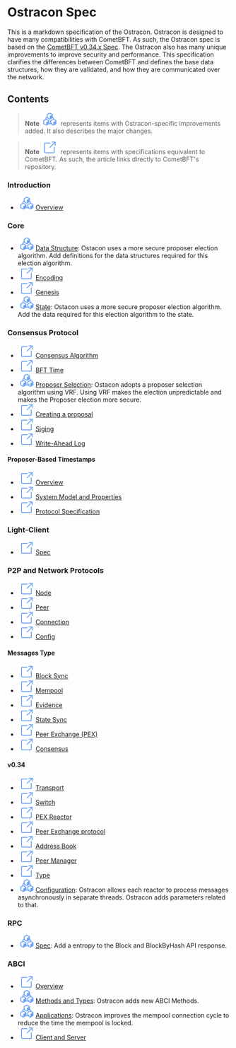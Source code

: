 # Ostracon Spec

This is a markdown specification of the Ostracon. Ostracon is designed to have many compatibilities with CometBFT. As such, the Ostracon spec is based on the [CometBFT v0.34.x Spec](https://github.com/cometbft/cometbft/tree/v0.34.x/spec). The Ostracon also has many unique improvements to improve security and performance. This specification clarifies the differences between CometBFT and defines the base data structures, how they are validated, and how they are communicated over the network.

## Contents

> **Note**
> ![oc](./static/oc.svg) represents items with Ostracon-specific improvements added. It also describes the major changes.

> **Note**
> ![tm](./static/tm.svg) represents items with specifications equivalent to CometBFT. As such, the article links directly to CometBFT's repository.

### Introduction

- [![oc](./static/oc.svg)Overview](./introduction/overview.md)

### Core

- [![oc](./static/oc.svg)Data Structure](./core/data_structures.md): Ostacon uses a more secure proposer election algorithm. Add definitions for the data structures required for this election algorithm.
- [![tm](./static/tm.svg)Encoding](https://github.com/cometbft/cometbft/blob/v0.34.x/spec/core/encoding.md)
- [![tm](./static/tm.svg)Genesis](https://github.com/cometbft/cometbft/blob/v0.34.x/spec/core/genesis.md)
- [![oc](./static/oc.svg)State](./core/state.md): Ostacon uses a more secure proposer election algorithm. Add the data required for this election algorithm to the state.

### Consensus Protocol

- [![tm](./static/tm.svg)Consensus Algorithm](https://github.com/cometbft/cometbft/blob/v0.34.x/spec//consensus/consensus.md)
- [![tm](./static/tm.svg)BFT Time](https://github.com/cometbft/cometbft/blob/v0.34.x/spec/consensus/bft-time.md)
- [![oc](./static/oc.svg)Proposer Selection](./consensus/proposer-selection.md): Ostacon adopts a proposer selection algorithm using VRF. Using VRF makes the election unpredictable and makes the Proposer election more secure.
- [![tm](./static/tm.svg)Creating a proposal](https://github.com/cometbft/cometbft/blob/v0.34.x/spec//consensus/creating-proposal.md)
- [![tm](./static/tm.svg)Siging](https://github.com/cometbft/cometbft/blob/v0.34.x/spec//consensus/signing.md)
- [![tm](./static/tm.svg)Write-Ahead Log](https://github.com/cometbft/cometbft/blob/v0.34.x/spec/consensus/wal.md)

#### Proposer-Based Timestamps

- [![tm](./static/tm.svg)Overview](https://github.com/cometbft/cometbft/blob/v0.34.x/spec/consensus/proposer-based-timestamp/pbts_001_draft.md)
- [![tm](./static/tm.svg)System Model and Properties](https://github.com/cometbft/cometbft/blob/v0.34.x/spec/consensus/proposer-based-timestamp/pbts-sysmodel_001_draft.md)
- [![tm](./static/tm.svg)Protocol Specification](https://github.com/cometbft/cometbft/blob/v0.34.x/spec/consensus/proposer-based-timestamp/pbts-algorithm_001_draft.md)

### Light-Client

- [![tm](./static/tm.svg)Spec](https://github.com/cometbft/cometbft/blob/v0.34.x/spec/light-client/README.md)

### P2P and Network Protocols

- [![tm](./static/tm.svg)Node](https://github.com/cometbft/cometbft/blob/v0.34.x/spec/p2p/node.md)
- [![tm](./static/tm.svg)Peer](https://github.com/cometbft/cometbft/blob/v0.34.x/spec/p2p/peer.md)
- [![tm](./static/tm.svg)Connection](https://github.com/cometbft/cometbft/blob/v0.34.x/spec/p2p/connection.md)
- [![tm](./static/tm.svg)Config](https://github.com/cometbft/cometbft/blob/v0.34.x/spec/p2p/config.md)
#### Messages Type

- [![tm](./static/tm.svg)Block Sync](https://github.com/cometbft/cometbft/blob/v0.34.x/spec/p2p/messages/block-sync.md)
- [![tm](./static/tm.svg)Mempool](https://github.com/cometbft/cometbft/blob/v0.34.x/spec/p2p/messages/mempool.md)
- [![tm](./static/tm.svg)Evidence](https://github.com/cometbft/cometbft/blob/v0.34.x/spec/p2p/messages/evidence.md)
- [![tm](./static/tm.svg)State Sync](https://github.com/cometbft/cometbft/blob/v0.34.x/spec/p2p/messages/state-sync.md)
- [![tm](./static/tm.svg)Peer Exchange (PEX)](https://github.com/cometbft/cometbft/blob/v0.34.x/spec/p2p/messages/pex.md)
- [![tm](./static/tm.svg)Consensus](https://github.com/cometbft/cometbft/blob/v0.34.x/spec/p2p/messages/consensus.md)

#### v0.34

- [![tm](./static/tm.svg)Transport](https://github.com/cometbft/cometbft/blob/v0.34.x/spec/p2p/v0.34/transport.md)
- [![tm](./static/tm.svg)Switch](https://github.com/cometbft/cometbft/blob/v0.34.x/spec/p2p/v0.34/switch.md)
- [![tm](./static/tm.svg)PEX Reactor](https://github.com/cometbft/cometbft/blob/v0.34.x/spec/p2p/v0.34/pex.md)
- [![tm](./static/tm.svg)Peer Exchange protocol](https://github.com/cometbft/cometbft/blob/v0.34.x/spec/p2p/v0.34/pex-protocol.md)
- [![tm](./static/tm.svg)Address Book](https://github.com/cometbft/cometbft/blob/v0.34.x/spec/p2p/v0.34/addressbook.md)
- [![tm](./static/tm.svg)Peer Manager](https://github.com/cometbft/cometbft/blob/v0.34.x/spec/p2p/v0.34/peer_manager.md)
- [![tm](./static/tm.svg)Type](https://github.com/cometbft/cometbft/blob/v0.34.x/spec/p2p/v0.34/types.md)
- [![oc](./static/oc.svg)Configuration](./p2p/v0.34/configuration.md): Ostracon allows each reactor to process messages asynchronously in separate threads. Ostracon adds parameters related to that.

### RPC

- [![oc](./static/oc.svg)Spec](./rpc/README.md): Add a entropy to the Block and BlockByHash API response.

### ABCI

- [![tm](./static/tm.svg)Overview](https://github.com/cometbft/cometbft/blob/v0.34.x/spec/abci/README.md)
- [![oc](./static/oc.svg)Methods and Types](./abci/abci.md): Ostracon adds new ABCI Methods.
- [![oc](./static/oc.svg)Applications](./abci/apps.md): Ostracon improves the mempool connection cycle to reduce the time the mempool is locked.
- [![tm](./static/tm.svg)Client and Server](https://github.com/cometbft/cometbft/blob/v0.34.x/spec/abci/client-server.md)